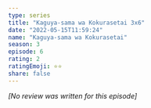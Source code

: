 ```yaml
---
type: series
title: "Kaguya-sama wa Kokurasetai 3x6"
date: "2022-05-15T11:59:24"
name: "Kaguya-sama wa Kokurasetai"
season: 3
episode: 6
rating: 2
ratingEmoji: ⭐️⭐️
share: false
---
```


_[No review was written for this episode]_
